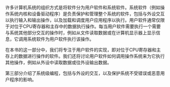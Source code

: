 许多计算机系统的组织方式是将软件分为用户软件和系统软件。系统软件（例如操作系统内核和设备驱动程序）是负责保护和管理整个系统的软件，包括与外设交互以执行输入和输出操作，以及加载和调度用户应用程序以执行。用户软件通常仅限于对位于CPU寄存器和主存中的数据执行操作。每当用户软件需要执行一个需要与系统其他部分交互的操作时，例如从文件读取数据或在计算机显示器上显示信息，它调用系统软件为用户软件执行该操作。

在本书的这一部分中，我们将专注于用户软件的实现，即对位于CPU寄存器和主存上的数据进行操作的软件。我们还将讨论用户软件如何调用操作系统来为它执行其他操作，例如从外设中读取数据或往外设输出数据。

第三部分介绍了系统级编程，包括与外设的交互，以及保护系统不受错误或恶意用户程序的影响。

